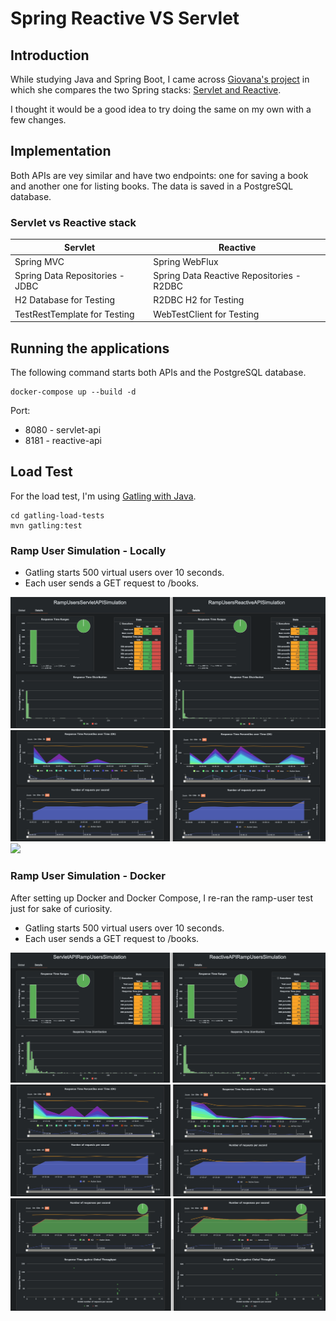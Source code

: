 # Spring Reactive VS Servlet

## Introduction

While studying Java and Spring Boot, I came across [Giovana's project](https://github.com/giuliana-bezerra/spring-reactive) in which she compares the two Spring stacks: [Servlet and Reactive](https://spring.io/reactive).

I thought it would be a good idea to try doing the same on my own with a few changes.

## Implementation

Both APIs are vey similar and have two endpoints: one for saving a book and another one for listing books.
The data is saved in a PostgreSQL database.

### Servlet vs Reactive stack

| Servlet                         | Reactive                                  |
|---------------------------------|-------------------------------------------|
| Spring MVC                      | Spring WebFlux                            | 
| Spring Data Repositories - JDBC | Spring Data Reactive Repositories - R2DBC |
| H2 Database for Testing         | R2DBC H2 for Testing                      |
| TestRestTemplate for Testing    | WebTestClient for Testing                 |

## Running the applications

The following command starts both APIs and the PostgreSQL database.
```shell
docker-compose up --build -d
```

Port:
- 8080 - servlet-api
- 8181 - reactive-api
## Load Test

For the load test, I'm using [Gatling with Java](https://docs.gatling.io/tutorials/scripting-intro/).

```shell
cd gatling-load-tests
mvn gatling:test
```

### Ramp User Simulation - Locally

- Gatling starts 500 virtual users over 10 seconds.
- Each user sends a GET request to /books.

![](gatling-load-tests/screenshots/ramp_users_1.png)
![](gatling-load-tests/screenshots/ramp_users_2.png)
![](gatling-load-tests/screenshots/ramp_users_3.png)


### Ramp User Simulation - Docker

After setting up Docker and Docker Compose, I re-ran the ramp-user test just for sake of curiosity.

- Gatling starts 500 virtual users over 10 seconds.
- Each user sends a GET request to /books.

![](gatling-load-tests/screenshots/ramp_users_docker_1.png)
![](gatling-load-tests/screenshots/ramp_users_docker_2.png)
![](gatling-load-tests/screenshots/ramp_users_docker_3.png)






